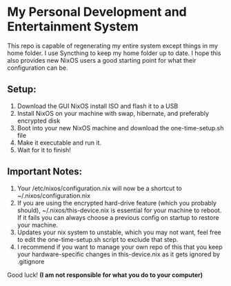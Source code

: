 # My Personal Development and Entertainment System

This repo is capable of regenerating my entire system except things in my home folder.
I use Syncthing to keep my home folder up to date.
I hope this also provides new NixOS users a good starting point for what their configuration can be.

## Setup:

1. Download the GUI NixOS install ISO and flash it to a USB
2. Install NixOS on your machine with swap, hibernate, and preferably encrypted disk
3. Boot into your new NixOS machine and download the one-time-setup.sh file
4. Make it executable and run it.
5. Wait for it to finish!

## Important Notes:

1. Your /etc/nixos/configuration.nix will now be a shortcut to ~/.nixos/configuration.nix
2. If you are using the encrypted hard-drive feature (which you probably should), ~/.nixos/this-device.nix is essential for your machine to reboot. If it fails you can always choose a previous config on startup to restore your machine.
3. Updates your nix system to unstable, which you may not want, feel free to edit the one-time-setup.sh script to exclude that step.
4. I recommend if you want to manage your own repo of this that you keep your hardware-specific changes in this-device.nix as it gets ignored by .gitignore

Good luck!
**(I am not responsible for what you do to your computer)**
